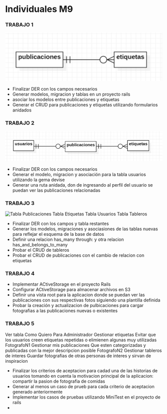 # Individuales M9
### TRABAJO 1
![Tabla Publicaciones  - - Tabla Etiquetas](https://github.com/jorgitsss/modulo-9/blob/master/app/assets/images/1.jpg)
* Finalizar DER con los campos necesarios
* Generar modelos, migracion y tablas en un proyecto rails
* asociar los modelos entre publicaciones y etiquetas
* Generar el CRUD para publicaciones y etiquetas utilizando formularios anidados

### TRABAJO 2
![Tabla Publicaciones Tabla Etiquetas Tabla Usuarios](https://github.com/jorgitsss/modulo-9/blob/master/app/assets/images/2.jpg)
* Finalizar DER con los campos necesarios
* Generar el modelo, migracion y asociación para la tabla usuarios utilizando la gema devise
* Generar una ruta anidada, don de ingresando al perfil del usuario se puedan ver las publicaciones relacionadas

### TRABAJO 3
![Tabla Publicaciones
Tabla Etiquetas
Tabla Usuarios
Tabla Tableros](https://github.com/jorgitsss/modulo-9/blob/master/app/assets/images/3.jpg)

* Finalizar DER con los campos y tabla restantes
* Generar los modelos, migraciones y asociasiones de las tablas nuevas para reflejar el esquema de la base de datos
* Definir una relacion has_many through: y otra relacion has_and_belongs_to_many
* Probar el CRUD de tableros
* Probar el CRUD de publicaciones con el cambio de relacion con etiquetas

### TRABAJO 4
* Implementar ACtiveStorage en el proyecto Rails
* Configurar ACtiveStorage para almacenar archivos en S3
* Definir una vista root para la aplicacion donde se puedan ver las publicaciones con sus respectivas fotos siguiendo una plantilla definida
* Probar la creación y actualizacion de pulbicaciones para cargar fotografias a las publicaciones nuevas o existentes


### TRABAJO 5
Ver tabla 
 Como 				Quiero							Para
 Administrador	Gestionar etiquetas				Evitar que los usuarios creen etiquetas repetidas o elimienen algunas muy utilizadas
 FotografoN1	Gestionar mis publicaciones		Que esten categorizadas y publicadas con la mejor descripcion posible
 FotografoN2	Gestionar tableros de interes	Guardar fotografias de otras personas de interes y sirvan de inspiracion
 
* Finalizar los criterios de aceptacion para cadad una de las historias de usuarios tomando en cuenta la motivacion principal de la aplicacion: compartir la pasion de fotografia de comidas
* Generar al menos un caso de prueb para cada criterio de aceptacion generado anteriormente
* Implementar los casos de pruebas utilizando MiniTest en el proyecto de rails
* 
